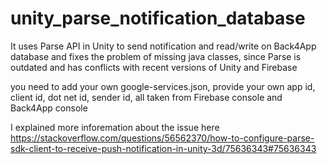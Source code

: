 # unity_parse_notification_database
It uses Parse API in Unity to send notification and read/write on Back4App database and fixes the problem of missing java classes, since Parse is outdated and has conflicts with recent versions of Unity and Firebase

you need to add your own google-services.json, provide your own app id, client id, dot net id, sender id, all taken from Firebase console and Back4App console

I explained more inforemation about the issue here
https://stackoverflow.com/questions/56562370/how-to-configure-parse-sdk-client-to-receive-push-notification-in-unity-3d/75636343#75636343
